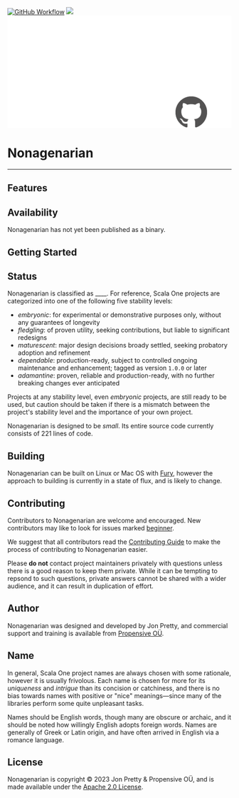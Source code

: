 [<img alt="GitHub Workflow" src="https://img.shields.io/github/actions/workflow/status/propensive/nonagenarian/main.yml?style=for-the-badge" height="24">](https://github.com/propensive/nonagenarian/actions)
[<img src="https://img.shields.io/discord/633198088311537684?color=8899f7&label=DISCORD&style=for-the-badge" height="24">](https://discord.gg/7b6mpF6Qcf)
<img src="/doc/images/github.png" valign="middle">

# Nonagenarian

____



## Features



## Availability

Nonagenarian has not yet been published as a binary.

## Getting Started



## Status

Nonagenarian is classified as ____. For reference, Scala One projects are
categorized into one of the following five stability levels:

- _embryonic_: for experimental or demonstrative purposes only, without any guarantees of longevity
- _fledgling_: of proven utility, seeking contributions, but liable to significant redesigns
- _maturescent_: major design decisions broady settled, seeking probatory adoption and refinement
- _dependable_: production-ready, subject to controlled ongoing maintenance and enhancement; tagged as version `1.0.0` or later
- _adamantine_: proven, reliable and production-ready, with no further breaking changes ever anticipated

Projects at any stability level, even _embryonic_ projects, are still ready to
be used, but caution should be taken if there is a mismatch between the
project's stability level and the importance of your own project.

Nonagenarian is designed to be _small_. Its entire source code currently consists
of 221 lines of code.

## Building

Nonagenarian can be built on Linux or Mac OS with [Fury](/propensive/fury), however
the approach to building is currently in a state of flux, and is likely to
change.

## Contributing

Contributors to Nonagenarian are welcome and encouraged. New contributors may like to look for issues marked
<a href="https://github.com/propensive/nonagenarian/labels/beginner">beginner</a>.

We suggest that all contributors read the [Contributing Guide](/contributing.md) to make the process of
contributing to Nonagenarian easier.

Please __do not__ contact project maintainers privately with questions unless
there is a good reason to keep them private. While it can be tempting to
repsond to such questions, private answers cannot be shared with a wider
audience, and it can result in duplication of effort.

## Author

Nonagenarian was designed and developed by Jon Pretty, and commercial support and training is available from
[Propensive O&Uuml;](https://propensive.com/).



## Name



In general, Scala One project names are always chosen with some rationale, however it is usually
frivolous. Each name is chosen for more for its _uniqueness_ and _intrigue_ than its concision or
catchiness, and there is no bias towards names with positive or "nice" meanings—since many of the
libraries perform some quite unpleasant tasks.

Names should be English words, though many are obscure or archaic, and it should be noted how
willingly English adopts foreign words. Names are generally of Greek or Latin origin, and have
often arrived in English via a romance language.

## License

Nonagenarian is copyright &copy; 2023 Jon Pretty & Propensive O&Uuml;, and is made available under the
[Apache 2.0 License](/license.md).
